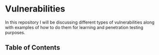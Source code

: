 # Vulnerabilities
In this repository I will be discussing different types of vulnerabilities along with examples of how to do them for learning and penetration testing purposes. 

## Table of Contents
